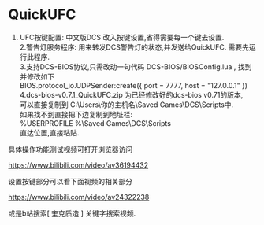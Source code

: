 # QuickUFC

1. UFC按键配置: 中文版DCS 改入按键设置,省得需要每一个键去设置.<BR>
2.警告灯服务程序: 用来转发DCS警告灯的状态,并发送给QuickUFC. 需要先运行此程序.<BR>
3.支持DCS-BIOS协议,只需改动一句代码 DCS-BIOS/BIOSConfig.lua  ,   找到并修改如下 <BR>
  BIOS.protocol_io.UDPSender:create({ port = 7777, host = "127.0.0.1" })  <BR>
4.dcs-bios-v0.7.1_QuickUFC.zip 为已经修改好的dcs-bios v0.71的版本,<BR>
  可以直接复制到 C:\Users\你的主机名\Saved Games\DCS\Scripts中. <BR>
  如果找不到直接把下边复制到地址栏: <BR>
%USERPROFILE %\Saved Games\DCS\Scripts <BR>
直达位置,直接粘贴.

具体操作功能测试视频可打开浏览器访问

https://www.bilibili.com/video/av36194432

设置按键部分可以看下面视频的相关部分

https://www.bilibili.com/video/av24322238

或是b站搜索[ 奎克质造 ] 关键字搜索视频.
